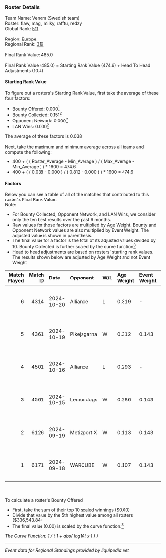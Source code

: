 ### Roster Details<br />
Team Name: Venom (Swedish team)<br />
Roster: flaw, magi, milky, rafftu, redzy<br />
Global Rank: [511](../../standings_global_2025_03_01.md)<br />
<br />
Region: [Europe]( ../../standings_europe_2025_03_01.md)<br />
Regional Rank: [319]( ../../standings_europe_2025_03_01.md)<br />
<br />
Final Rank Value:  485.0<br />
<br />
Final Rank Value (485.0) = Starting Rank Value (474.6) + Head To Head Adjustments (10.4)<br />

#### Starting Rank Value<br />
To figure out a rosters's Starting Rank Value, first take the average of these four factors:<br />
- Bounty Offered: 0.000[<sup>1</sup>](#table2)
- Bounty Collected: 0.151[<sup>2</sup>](#table1)
- Opponent Network: 0.000[<sup>2</sup>](#table1)
- LAN Wins: 0.000[<sup>2</sup>](#table1)

The average of these factors is 0.038<br />
<br />
Next, take the maximum and minimum average across all teams and compute the following:<br />
- 400 + ( ( Roster_Average - Min_Average ) / ( Max_Average - Min_Average ) ) * 1600 = 474.6
- 400 + ( ( 0.038 - 0.000 ) / ( 0.812 - 0.000 ) ) * 1600 = 474.6


#### Factors<br />
Below you can see a table of all of the matches that contributed to this roster's Final Rank Value.<br />
Note:<br />

- For Bounty Collected, Opponent Network, and LAN Wins, we consider only the ten best results over the past 6 months.
- Raw values for those factors are multiplied by Age Weight. Bounty and Opponent Network values are also multiplied by Event Weight. The adjusted value is shown in parenthesis.
- The final value for a factor is the total of its adjusted values divided by 10. Bounty Collected is further scaled by the curve function[<sup>3</sup>](#curveFunction)
- Head to head adjustments are based on rosters' starting rank values. The results shown below are adjusted by Age Weight and not Event Weight
<span id="table1"></span><br />


| Match Played | Match ID | Date       | Opponent    | W/L | Age Weight | Event Weight | Bounty Collected | Opponent Network | LAN Wins  | H2H Adj. | Roster                           |
| -: | -: | :- | :- | :- | :- | :- | :- | :- | :- | -: | :- |
|            6 |     4314 | 2024-10-20 | Alliance    | L   | 0.319      | -            | -                | -                | -         |    -0.95 | flaw, magi, milky, rafftu, redzy |
|            5 |     4361 | 2024-10-19 | Pikejagarna | W   | 0.312      | 0.143        | 0.000 (0.000)    | 0.024 (0.001)    | 0 (0.000) |     3.88 | flaw, magi, milky, rafftu, redzy |
|            4 |     4501 | 2024-10-16 | Alliance    | L   | 0.293      | -            | -                | -                | -         |    -0.86 | flaw, magi, milky, rafftu, redzy |
|            3 |     4561 | 2024-10-15 | Lemondogs   | W   | 0.286      | 0.143        | 0.000 (0.000)    | 0.011 (0.000)    | 0 (0.000) |     4.51 | flaw, magi, milky, rafftu, redzy |
|            2 |     6126 | 2024-09-19 | Metizport X | W   | 0.113      | 0.143        | 0.001 (0.000)    | 0.213 (0.003)    | 0 (0.000) |     2.52 | flaw, magi, milky, rafftu, redzy |
|            1 |     6171 | 2024-09-18 | WARCUBE     | W   | 0.107      | 0.143        | 0.000 (0.000)    | 0.000 (0.000)    | 0 (0.000) |     1.33 | flaw, magi, milky, rafftu, redzy |

<br />
<span id="table2"></span><br />
To calculate a roster's Bounty Offered:<br />

- First, take the sum of their top 10 scaled winnings ($0.00)
- Divide that value by the 5th highest value among all rosters ($336,543.84)
- The final value (0.00) is scaled by the curve function.[<sup>3</sup>](#curveFunction)

<span id="curveFunction"></span>_The Curve Function: 1 / ( 1 + abs( log10( x ) ) )_<br />

---
_Event data for Regional Standings provided by liquipedia.net_<br />
